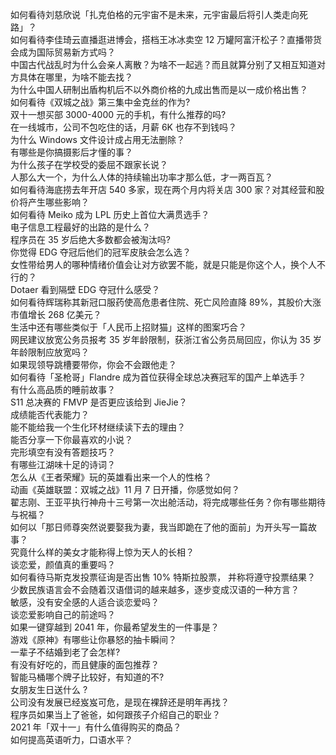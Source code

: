 如何看待刘慈欣说「扎克伯格的元宇宙不是未来，元宇宙最后将引人类走向死路」？  
如何看待李佳琦云直播逛进博会，搭档王冰冰卖空 12 万罐阿富汗松子？直播带货会成为国际贸易新方式吗？  
中国古代战乱时为什么会亲人离散？为啥不一起逃？而且就算分别了又相互知道对方具体在哪里，为啥不能去找？  
为什么中国人研制出盾构机后不以外商价格的九成出售而是以一成价格出售？  
如何看待《双城之战》第三集中金克丝的作为?  
双十一想买部 3000-4000 元的手机，有什么推荐的吗?  
在一线城市，公司不包吃住的话，月薪 6K 也存不到钱吗？  
为什么 Windows 文件设计成占用无法删除？  
有哪些是你搞摄影后才懂的事？  
为什么孩子在学校受的委屈不跟家长说？  
人那么大一个，为什么人体的持续输出功率才那么低，才一两百瓦？  
如何看待海底捞去年开店 540 多家，现在两个月内将关店 300 家？对其经营和股价将产生哪些影响？  
如何看待 Meiko 成为 LPL 历史上首位大满贯选手？  
电子信息工程最好的出路的是什么？  
程序员在 35 岁后绝大多数都会被淘汰吗?  
你觉得 EDG 夺冠后他们的冠军皮肤会怎么选？  
女性带给男人的哪种情绪价值会让对方欲罢不能，就是只能是你这个人，换个人不行的？  
Dotaer 看到隔壁 EDG 夺冠什么感受？  
如何看待辉瑞称其新冠口服药使高危患者住院、死亡风险直降 89%，其股价大涨市值增长 268 亿美元？  
生活中还有哪些类似于「人民币上招财猫」这样的图案巧合？  
网民建议放宽公务员报考 35 岁年龄限制，获浙江省公务员局回应，你认为 35 岁年龄限制应放宽吗？  
如果现领导跳槽要带你，你会不会跟他走？  
如何看待「圣枪哥」Flandre 成为首位获得全球总决赛冠军的国产上单选手？  
有什么高品质的睡前故事？  
S11 总决赛的 FMVP 是否更应该给到 JieJie？  
成绩能否代表能力？  
能不能给我一个生化环材继续读下去的理由？  
能否分享一下你最喜欢的小说？  
完形填空有没有答题技巧？  
有哪些江湖味十足的诗词？  
怎么从《王者荣耀》玩的英雄看出来一个人的性格？  
动画《英雄联盟：双城之战》11 月 7 日开播，你感觉如何？  
翟志刚、王亚平执行神舟十三号第一次出舱活动，将完成哪些任务？你有哪些期待与祝福？  
如何以「那日师尊突然说要娶我为妻，我当即跪在了他的面前」为开头写一篇故事？  
究竟什么样的美女才能称得上惊为天人的长相？  
谈恋爱，颜值真的重要吗？  
如何看待马斯克发投票征询是否出售 10% 特斯拉股票， 并称将遵守投票结果？  
少数民族语言会不会随着汉语借词的越来越多，逐步变成汉语的一种方言？  
敏感，没有安全感的人适合谈恋爱吗？  
谈恋爱影响自己的前途吗？  
如果一键穿越到 2041 年，你最希望发生的一件事是？  
游戏《原神》有哪些让你暴怒的抽卡瞬间？  
一辈子不结婚到老了会怎样?  
有没有好吃的，而且健康的面包推荐？  
智能马桶哪个牌子比较好，有知道的不?  
女朋友生日送什么 ?  
公司没有发展已经岌岌可危，是现在裸辞还是明年再找？  
程序员如果当上了爸爸，如何跟孩子介绍自己的职业？  
2021 年「双十一」有什么值得购买的商品？  
如何提高英语听力，口语水平？  
